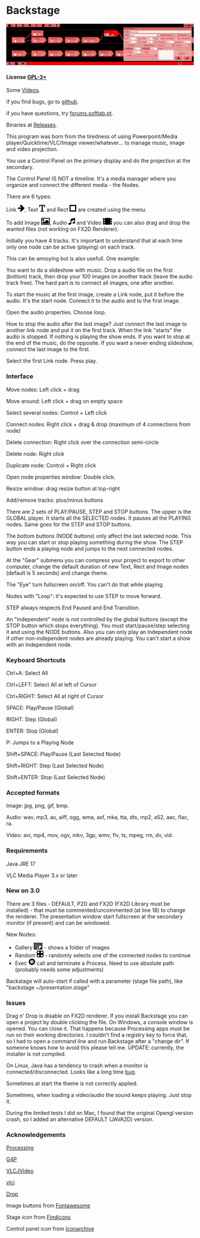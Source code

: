 # Backstage

![Screenshot](screenshot.jpg)

#### License [GPL-3+](LICENSE)

Some [Videos](https://www.youtube.com/channel/UCQ6gAS_r49hooE0dBdEfLDw).

if you find bugs, go to [github](https://github.com/linux-man/backstage/issues).

if you have questions, try [forums.softlab.pt](http://forums.softlab.pt).

Binaries at [Releases](https://github.com/linux-man/backstage/releases).

This program was born from the tiredness of using Powerpoint/Media player/Quicktime/VLC/Image viewer/whatever... to manage music, image and video projection.

You use a Control Panel on the primary display and do the projection at the secondary.

The Control Panel IS NOT a timeline. It's a media manager where you organize and connect the different media - the Nodes.

There are 6 types:

Link ![Arrow](backstage/data/link.png), Text ![T](backstage/data/text.png) and Rect ![Square](backstage/data/rect.png) are created using the menu.

To add Image ![Image](backstage/data/picture.png), Audio ![Audio](backstage/data/audio.png) and Video ![Video](backstage/data/media.png) you can also drag and drop the wanted files (not working on FX2D Renderer).

Initially you have 4 tracks. It's important to understand that at each time only one node can be active (playing) on each track.

This can be annoying but is also usefull. One example:

You want to do a slideshow with music. Drop a audio file on the first (bottom) track, then drop your 100 images on another track (leave the audio track free). The hard part is to connect all images, one after another.

To start the music at the first image, create a Link node, put it before the audio. It's the start node. Connect it to the audio and to the first image.

Open the audio properties. Choose loop.

How to stop the audio after the last image? Just connect the last image to another link node and put it on the first track. When the link "starts" the audio is stopped. If nothing is playing the show ends. If you want to stop at the end of the music, do the opposite. If you want a never ending slideshow, connect the last image to the first.

Select the first Link node. Press play.

### Interface

Move nodes: Left click + drag

Move around: Left click + drag on empty space

Select several nodes: Control + Left click

Connect nodes: Right click + drag & drop (maximum of 4 connections from node)

Delete connection: Right click over the connection semi-circle

Delete node: Right click

Duplicate node: Control + Right click

Open node properties window: Double click.

Resize window: drag resize button at top-right

Add/remove tracks: plus/minus buttons

There are 2 sets of PLAY/PAUSE, STEP and STOP buttons. The upper is the GLOBAL player. It starts all the SELECTED nodes. It pauses all the PLAYING nodes. Same goes for the STEP and STOP buttons.

The bottom buttons (NODE buttons) only affect the last selected node. This way you can start or stop playing something during the show. The STEP button ends a playing node and jumps to the next connected nodes.

At the "Gear" submenu you can compress your project to export to other computer, change the default duration of new Text, Rect and Image nodes (default is 5 seconds) and change theme.

The "Eye" turn fullscreen on/off. You can't do that while playing.

Nodes with "Loop": it's expected to use STEP to move forward.

STEP always respects End Paused and End Transition.

An "Independent" node is not controlled by the global buttons (except the STOP button which stops everything). You must start/pause/step selecting it and using the NODE buttons. Also you can only play an Independent node if other non-independent nodes are already playing. You can't start a show with an Independent node.

### Keyboard Shortcuts

Ctrl+A: Select All

Ctrl+LEFT: Select All at left of Cursor

Ctrl+RIGHT: Select All at right of Cursor

SPACE: Play/Pause (Global)

RIGHT: Step (Global)

ENTER: Stop (Global)

P: Jumps to a Playing Node

Shift+SPACE: Play/Pause (Last Selected Node)

Shift+RIGHT: Step (Last Selected Node)

Shift+ENTER: Stop (Last Selected Node)

### Accepted formats

Image: jpg, png, gif, bmp.

Audio: wav, mp3, au, aiff, ogg, wma, asf, mka, tta, dts, mp2, a52, aac, flac, ra.

Video: avi, mp4, mov, ogv, mkv, 3gp, wmv, flv, ts, mpeg, rm, dv, vid.

### Requirements

Java JRE 17

VLC Media Player 3.x or later

### New on 3.0

There are 3 files - DEFAULT, P2D and FX2D (FX2D Library must be installed) - that must be commented/uncommented (at line 18) to change the renderer. The presentation window start fullscreen at the secondary monitor (if present) and can be windowed.

New Nodes:
- Gallery ![Gallery](backstage/data/gallery.png) - shows a folder of images
- Random ![R](backstage/data/random.png) - randomly selects one of the connected nodes to continue
- Exec ![E](backstage/data/exec.png) call and terminate a Process. Need to use absolute path (probably needs some adjustments)

Backstage will auto-start if called with a parameter (stage file path), like "backstage ~/presentation.stage"

### Issues

Drag n' Drop is disable on FX2D renderer.
If you install Backstage you can open a project by double clicking the file. On Windows, a console window is opened. You can close it. That happens because Processing apps must be run on their working directories. I couldn't find a registry key to force that, so I had to open a command line and run Backstage after a "change dir". If someone knows how to avoid this please tell me. UPDATE: currently, the installer is not compiled.

On Linux, Java has a tendency to crash when a monitor is connected/disconnected. Looks like a long time [bug](https://www.google.pt/search?q=sun.awt.image.BufImgSurfaceData+cannot+be+cast+to+sun.java2d.xr.XRSurfaceData).

Sometimes at start the theme is not correctly applied.

Sometimes, when loading a video/audio the sound keeps playing. Just stop it.

During the limited tests I did on Mac, I found that the original Opengl version crash, so I added an alternative DEFAULT (JAVA2D) version.

### Acknowledgements

[Processing](https://processing.org/)

[G4P](http://www.lagers.org.uk/g4p/)

[VLCJVideo](https://github.com/linux-man/VLCJVideo)

[vlcj](https://github.com/caprica/vlcj)

[Drop](http://transfluxus.github.io/drop/)

Image buttons from [Fontawesome](http://fontawesome.io/)

Stage icon from [Findicons](http://findicons.com)

Control panel icon from [Iconarchive](http://www.iconarchive.com)

